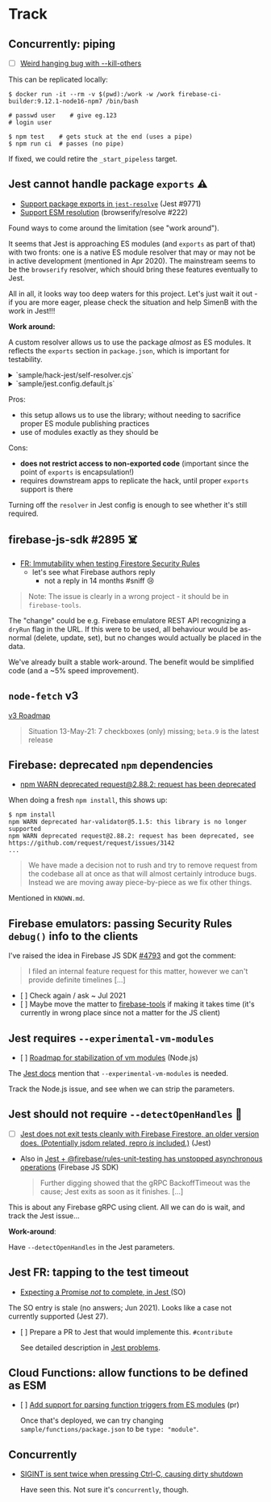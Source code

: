# Track

## Concurrently: piping 

- [ ] [Weird hanging bug with --kill-others](https://github.com/kimmobrunfeldt/concurrently/issues/104)

This can be replicated locally:

```
$ docker run -it --rm -v $(pwd):/work -w /work firebase-ci-builder:9.12.1-node16-npm7 /bin/bash

# passwd user    # give eg.123
# login user

$ npm test    # gets stuck at the end (uses a pipe)
$ npm run ci  # passes (no pipe)
```

If fixed, we could retire the `_start_pipeless` target.
 

## Jest cannot handle package `exports` ⚠️

- [Support package exports in `jest-resolve`](https://github.com/facebook/jest/issues/9771) (Jest #9771)
- [Support ESM resolution](https://github.com/browserify/resolve/issues/222) (browserify/resolve #222)

Found ways to come around the limitation (see "work around").

It seems that Jest is approaching ES modules (and `exports` as part of that) with two fronts: one is a native ES module resolver that may or may not be in active development (mentioned in Apr 2020). The mainstream seems to be the `browserify` resolver, which should bring these features eventually to Jest.

All in all, it looks way too deep waters for this project. Let's just wait it out - if you are more eager, please check the situation and help SimenB with the work in Jest!!!

<!-- disabled
**Direction:**

I'd rather see users of this repo helping SimenB with the native resolver:

>I'm currently working on support for ESM natively in Jest, and while we have a version today that sorta works, it's not a compliant implementation. (author of Jest, 25-Apr-20)
-->

**Work around:**

A custom resolver allows us to use the package *almost* as ES modules. It reflects the `exports` section in `package.json`, which is important for testability.

<details><summary>`sample/hack-jest/self-resolver.cjs`</summary>

```
const pkg = require("../../package.json");
const pkgName = pkg.name;   // "firebase-jest-testing"

const exps = pkg.exports;

const tmp = Object.entries(exps).map( ([k,v]) => {
  return [
    k.replace(/^\./, pkgName ),
    v.replace(/^\.\//, '../../')
  ];
});

const lookup = new Map(tmp);
  // e.g. 'firebase-jest-testing' -> '../../src/index.js'

const res = ( request, options ) => {   // (string, { ..see above.. }) => ...

  if (request.startsWith(pkgName)) {
    const hit = lookup.get(request);
    if (!hit) throw new Error("No 'exports' lookup for: "+ request);    // better than assert (causes the right module to be mentioned in the error message)

    return options.defaultResolver( hit, options );   // turned to requiring the file
  } else {
    return options.defaultResolver( request, options );
  }
};

module.exports = res;
```
</details>

<details><summary>`sample/jest.config.default.js`</summary>

```
  // Resolves the subpackage paths using the package's 'exports' (until Jest does...).
  resolver: "../hack-jest/self-resolver.cjs"
```
</details>

Pros:

- this setup allows us to use the library; without needing to sacrifice proper ES module publishing practices
- use of modules exactly as they should be

Cons:

- **does not restrict access to non-exported code** (important since the point of `exports` is encapsulation!)
- requires downstream apps to replicate the hack, until proper `exports` support is there

Turning off the `resolver` in Jest config is enough to see whether it's still required.


## firebase-js-sdk #2895 ☠️

- [FR: Immutability when testing Firestore Security Rules](https://github.com/firebase/firebase-js-sdk/issues/2895) 
   - let's see what Firebase authors reply
		- not a reply in 14 <!--was: 13,4--> months #sniff 😢

>Note: The issue is clearly in a wrong project - it should be in `firebase-tools`.

The "change" could be e.g. Firebase emulatore REST API recognizing a `dryRun` flag in the URL. If this were to be used, all behaviour would be as-normal (delete, update, set), but no changes would actually be placed in the data.

We've already built a stable work-around. The benefit would be simplified code (and a ~5% speed improvement).


## `node-fetch` v3

[v3 Roadmap](https://github.com/node-fetch/node-fetch/issues/668)

>Situation 13-May-21: 7 checkboxes (only) missing; `beta.9` is the latest release


## Firebase: deprecated `npm` dependencies

- [npm WARN deprecated request@2.88.2: request has been deprecated](https://github.com/firebase/firebase-tools/issues/2215)

When doing a fresh `npm install`, this shows up:

```
$ npm install
npm WARN deprecated har-validator@5.1.5: this library is no longer supported
npm WARN deprecated request@2.88.2: request has been deprecated, see https://github.com/request/request/issues/3142
...
```

>We have made a decision not to rush and try to remove request from the codebase all at once as that will almost certainly introduce bugs. Instead we are moving away piece-by-piece as we fix other things.

Mentioned in `KNOWN.md`.


## Firebase emulators: passing Security Rules `debug()` info to the clients

I've raised the idea in Firebase JS SDK [#4793](https://github.com/firebase/firebase-js-sdk/issues/4793) and got the comment:

> I filed an internal feature request for this matter, however we can't provide definite timelines [...]

- [ ] Check again / ask ~ Jul 2021
- [ ] Maybe move the matter to [firebase-tools](https://github.com/firebase/firebase-tools/issues) if making it takes time (it's currently in wrong place since not a matter for the JS client)


## Jest requires `--experimental-vm-modules`

- [ ] [Roadmap for stabilization of vm modules](https://github.com/nodejs/node/issues/37648) (Node.js)

<!-- hidden
According to [Comment in Jest #9430](https://github.com/facebook/jest/issues/9430#issuecomment-851060583):

>After updating to jest v27 (and ts-jest v27), I no longer need `NODE_OPTIONS=--experimental-vm-modules` to run tests in a project with package.json type key set to "module".
   
For us, that is not true.
-->

The [Jest docs](https://jestjs.io/docs/next/ecmascript-modules) mention that `--experimental-vm-modules` is needed.

Track the Node.js issue, and see when we can strip the parameters.


## Jest should not require `--detectOpenHandles` 🏓

- [ ] [Jest does not exit tests cleanly with Firebase Firestore, an older version does. (Potentially jsdom related, repro *is* included.)](https://github.com/facebook/jest/issues/11464) (Jest)

- Also in [Jest + @firebase/rules-unit-testing has unstopped asynchronous operations](https://github.com/firebase/firebase-js-sdk/issues/4884) (Firebase JS SDK)

  >Further digging showed that the gRPC BackoffTimeout was the cause; Jest exits as soon as it finishes. [...]
  
This is about any Firebase gRPC using client. All we can do is wait, and track the Jest issue...

**Work-around**:

Have `--detectOpenHandles` in the Jest parameters.

<!-- Editor's note:
Earned the ping-pong emoji because seemingly neither on Firebase nor Jest turf
-->


## Jest FR: tapping to the test timeout

- [Expecting a Promise *not* to complete, in Jest
](https://stackoverflow.com/questions/67822996/expecting-a-promise-not-to-complete-in-jest) (SO)

The SO entry is stale (no answers; Jun 2021). Looks like a case not currently supported (Jest 27).

- [ ] Prepare a PR to Jest that would implemente this. `#contribute`

  See detailed description in [Jest problems](./Jest%20problems.md).


## Cloud Functions: allow functions to be defined as ESM

- [ ] [Add support for parsing function triggers from ES modules](https://github.com/firebase/firebase-tools/pull/3485) (pr)

   Once that's deployed, we can try changing `sample/functions/package.json` to be `type: "module"`.
   
## Concurrently

- [SIGINT is sent twice when pressing Ctrl-C, causing dirty shutdown](https://github.com/kimmobrunfeldt/concurrently/issues/283)

   Have seen this. Not sure it's `concurrently`, though.
